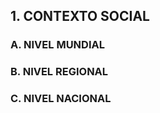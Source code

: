 ## 1. CONTEXTO SOCIAL 

### A. NIVEL MUNDIAL 



### B. NIVEL REGIONAL 



### C. NIVEL NACIONAL



